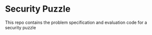 # Security Puzzle
This repo contains the problem specification and evaluation code for a security puzzle
